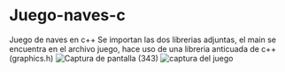 # Juego-naves-c
Juego de naves en c++
Se importan las dos librerias adjuntas, el main se encuentra en el archivo juego, hace uso de una libreria anticuada de c++ (graphics.h)
![Captura de pantalla (343)](https://user-images.githubusercontent.com/88068238/168443357-318a39c6-e3ab-46fb-bcce-f660018e2010.png)
![captura del juego](https://user-images.githubusercontent.com/88068238/168443359-9f9b773e-2c02-4ba3-a52d-ad9ee718fbb9.png)
